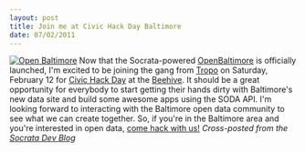 ```yaml
---
layout: post
title: Join me at Civic Hack Day Baltimore
date: 07/02/2011
---
```


[![Open Baltimore](http://dev.socrata.com/images/posts/2011-02-07-civic-hack-day.jpg)](http://civichackday.eventbrite.com/)
Now that the Socrata-powered [OpenBaltimore](http://data.baltimorecity.gov) is officially launched, I'm excited to be joining the gang from [Tropo](http://www.tropo.com) on Saturday, February 12 for [Civic Hack Day](http://civichackday.eventbrite.com/) at the [Beehive](http://beehivebaltimore.org/). It should be a great opportunity for everybody to start getting their hands dirty with Baltimore's new data site and build some awesome apps using the SODA API. I'm looking forward to interacting with the Baltimore open data community to see what we can create together.
So, if you're in the Baltimore area and you're interested in open data, [come hack with us!](http://civichackday.eventbrite.com/)
_Cross-posted from the [Socrata Dev Blog](http://dev.socrata.com/blog/2011/02/07/join-us-at-civic-hack-day-baltimore/)_
